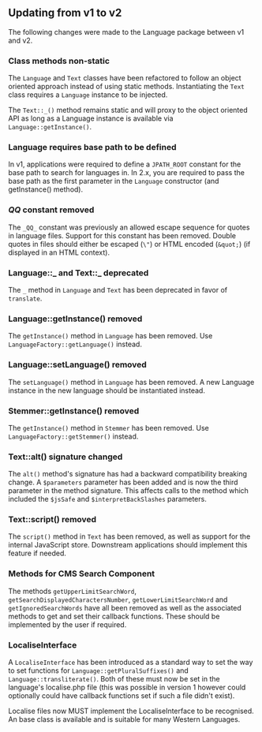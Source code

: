 ## Updating from v1 to v2

The following changes were made to the Language package between v1 and v2.

### Class methods non-static

The `Language` and `Text` classes have been refactored to follow an object oriented approach instead of using static methods.
Instantiating the `Text` class requires a `Language` instance to be injected.

The `Text::_()` method remains static and will proxy to the object oriented API as long as a Language instance is
available via `Language::getInstance()`.

### Language requires base path to be defined

In v1, applications were required to define a `JPATH_ROOT` constant for the base path to search for languages in. In 2.x,
you are required to pass the base path as the first parameter in the `Language` constructor (and getInstance() method).

### _QQ_ constant removed

The `_QQ_` constant was previously an allowed escape sequence for quotes in language files.  Support for this constant
has been removed. Double quotes in files should either be escaped (`\"`) or HTML encoded (`&quot;`) (if displayed in an
HTML context).

### Language::_ and Text::_ deprecated

The `_` method in `Language` and `Text` has been deprecated in favor of `translate`.

### Language::getInstance() removed

The `getInstance()` method in `Language` has been removed.  Use `LanguageFactory::getLanguage()` instead.

### Language::setLanguage() removed

The `setLanguage()` method in `Language` has been removed.  A new Language instance in the new language should be instantiated
instead.

### Stemmer::getInstance() removed

The `getInstance()` method in `Stemmer` has been removed.  Use `LanguageFactory::getStemmer()` instead.

### Text::alt() signature changed

The `alt()` method's signature has had a backward compatibility breaking change.  A `$parameters` parameter has been added and is
now the third parameter in the method signature.  This affects calls to the method which included the `$jsSafe` and
`$interpretBackSlashes` parameters.

### Text::script() removed

The `script()` method in `Text` has been removed, as well as support for the internal JavaScript store.  Downstream applications
should implement this feature if needed.

### Methods for CMS Search Component

The methods `getUpperLimitSearchWord`, `getSearchDisplayedCharactersNumber`, `getLowerLimitSearchWord` and `getIgnoredSearchWords`
have all been removed as well as the associated methods to get and set their callback functions. These should be implemented
by the user if required.

### LocaliseInterface
A `LocaliseInterface` has been introduced as a standard way to set the way to set functions for `Language::getPluralSuffixes()`
and `Language::transliterate()`. Both of these must now be set in the language's localise.php file (this was possible in
version 1 however could optionally could have callback functions set if such a file didn't exist).

Localise files now MUST implement the LocaliseInterface to be recognised. An base class is available and is suitable for
many Western Languages.
